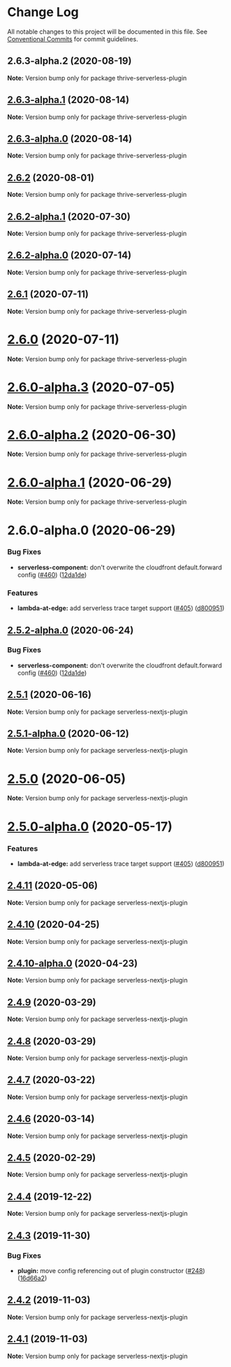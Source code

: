 # Change Log

All notable changes to this project will be documented in this file.
See [Conventional Commits](https://conventionalcommits.org) for commit guidelines.

## 2.6.3-alpha.2 (2020-08-19)

**Note:** Version bump only for package thrive-serverless-plugin

## [2.6.3-alpha.1](https://github.com/danielcondemarin/serverless-next.js/compare/thrive-serverless-plugin@2.6.3-alpha.0...thrive-serverless-plugin@2.6.3-alpha.1) (2020-08-14)

**Note:** Version bump only for package thrive-serverless-plugin

## [2.6.3-alpha.0](https://github.com/danielcondemarin/serverless-next.js/compare/thrive-serverless-plugin@2.6.2...thrive-serverless-plugin@2.6.3-alpha.0) (2020-08-14)

**Note:** Version bump only for package thrive-serverless-plugin

## [2.6.2](https://github.com/danielcondemarin/serverless-next.js/compare/thrive-serverless-plugin@2.6.2-alpha.1...thrive-serverless-plugin@2.6.2) (2020-08-01)

**Note:** Version bump only for package thrive-serverless-plugin

## [2.6.2-alpha.1](https://github.com/danielcondemarin/serverless-next.js/compare/thrive-serverless-plugin@2.6.2-alpha.0...thrive-serverless-plugin@2.6.2-alpha.1) (2020-07-30)

**Note:** Version bump only for package thrive-serverless-plugin

## [2.6.2-alpha.0](https://github.com/danielcondemarin/serverless-next.js/compare/thrive-serverless-plugin@2.6.1...thrive-serverless-plugin@2.6.2-alpha.0) (2020-07-14)

**Note:** Version bump only for package thrive-serverless-plugin

## [2.6.1](https://github.com/danielcondemarin/serverless-next.js/compare/thrive-serverless-plugin@2.6.0...thrive-serverless-plugin@2.6.1) (2020-07-11)

**Note:** Version bump only for package thrive-serverless-plugin

# [2.6.0](https://github.com/danielcondemarin/serverless-next.js/compare/thrive-serverless-plugin@2.6.0-alpha.3...thrive-serverless-plugin@2.6.0) (2020-07-11)

**Note:** Version bump only for package thrive-serverless-plugin

# [2.6.0-alpha.3](https://github.com/danielcondemarin/serverless-next.js/compare/thrive-serverless-plugin@2.6.0-alpha.2...thrive-serverless-plugin@2.6.0-alpha.3) (2020-07-05)

**Note:** Version bump only for package thrive-serverless-plugin

# [2.6.0-alpha.2](https://github.com/danielcondemarin/serverless-next.js/compare/thrive-serverless-plugin@2.6.0-alpha.1...thrive-serverless-plugin@2.6.0-alpha.2) (2020-06-30)

**Note:** Version bump only for package thrive-serverless-plugin

# [2.6.0-alpha.1](https://github.com/danielcondemarin/serverless-next.js/compare/thrive-serverless-plugin@2.6.0-alpha.0...thrive-serverless-plugin@2.6.0-alpha.1) (2020-06-29)

**Note:** Version bump only for package thrive-serverless-plugin

# 2.6.0-alpha.0 (2020-06-29)

### Bug Fixes

- **serverless-component:** don't overwrite the cloudfront default.forward config ([#460](https://github.com/danielcondemarin/serverless-next.js/issues/460)) ([12da1de](https://github.com/danielcondemarin/serverless-next.js/commit/12da1de31855b68b9addef801ec21dffd3202a21))

### Features

- **lambda-at-edge:** add serverless trace target support ([#405](https://github.com/danielcondemarin/serverless-next.js/issues/405)) ([d800951](https://github.com/danielcondemarin/serverless-next.js/commit/d800951673474965c386ab94b2d8db18790099f7))

## [2.5.2-alpha.0](https://github.com/danielcondemarin/serverless-next.js/compare/serverless-nextjs-plugin@2.5.1...serverless-nextjs-plugin@2.5.2-alpha.0) (2020-06-24)

### Bug Fixes

- **serverless-component:** don't overwrite the cloudfront default.forward config ([#460](https://github.com/danielcondemarin/serverless-next.js/issues/460)) ([12da1de](https://github.com/danielcondemarin/serverless-next.js/commit/12da1de31855b68b9addef801ec21dffd3202a21))

## [2.5.1](https://github.com/danielcondemarin/serverless-next.js/compare/serverless-nextjs-plugin@2.5.1-alpha.0...serverless-nextjs-plugin@2.5.1) (2020-06-16)

**Note:** Version bump only for package serverless-nextjs-plugin

## [2.5.1-alpha.0](https://github.com/danielcondemarin/serverless-next.js/compare/serverless-nextjs-plugin@2.5.0...serverless-nextjs-plugin@2.5.1-alpha.0) (2020-06-12)

**Note:** Version bump only for package serverless-nextjs-plugin

# [2.5.0](https://github.com/danielcondemarin/serverless-next.js/compare/serverless-nextjs-plugin@2.5.0-alpha.0...serverless-nextjs-plugin@2.5.0) (2020-06-05)

**Note:** Version bump only for package serverless-nextjs-plugin

# [2.5.0-alpha.0](https://github.com/danielcondemarin/serverless-next.js/compare/serverless-nextjs-plugin@2.4.11...serverless-nextjs-plugin@2.5.0-alpha.0) (2020-05-17)

### Features

- **lambda-at-edge:** add serverless trace target support ([#405](https://github.com/danielcondemarin/serverless-next.js/issues/405)) ([d800951](https://github.com/danielcondemarin/serverless-next.js/commit/d800951673474965c386ab94b2d8db18790099f7))

## [2.4.11](https://github.com/danielcondemarin/serverless-next.js/compare/serverless-nextjs-plugin@2.4.10...serverless-nextjs-plugin@2.4.11) (2020-05-06)

**Note:** Version bump only for package serverless-nextjs-plugin

## [2.4.10](https://github.com/danielcondemarin/serverless-next.js/compare/serverless-nextjs-plugin@2.4.10-alpha.0...serverless-nextjs-plugin@2.4.10) (2020-04-25)

**Note:** Version bump only for package serverless-nextjs-plugin

## [2.4.10-alpha.0](https://github.com/danielcondemarin/serverless-next.js/compare/serverless-nextjs-plugin@2.4.9...serverless-nextjs-plugin@2.4.10-alpha.0) (2020-04-23)

**Note:** Version bump only for package serverless-nextjs-plugin

## [2.4.9](https://github.com/danielcondemarin/serverless-nextjs-plugin/compare/serverless-nextjs-plugin@2.4.8...serverless-nextjs-plugin@2.4.9) (2020-03-29)

**Note:** Version bump only for package serverless-nextjs-plugin

## [2.4.8](https://github.com/danielcondemarin/serverless-nextjs-plugin/compare/serverless-nextjs-plugin@2.4.7...serverless-nextjs-plugin@2.4.8) (2020-03-29)

**Note:** Version bump only for package serverless-nextjs-plugin

## [2.4.7](https://github.com/danielcondemarin/serverless-nextjs-plugin/compare/serverless-nextjs-plugin@2.4.6...serverless-nextjs-plugin@2.4.7) (2020-03-22)

**Note:** Version bump only for package serverless-nextjs-plugin

## [2.4.6](https://github.com/danielcondemarin/serverless-nextjs-plugin/compare/serverless-nextjs-plugin@2.4.5...serverless-nextjs-plugin@2.4.6) (2020-03-14)

**Note:** Version bump only for package serverless-nextjs-plugin

## [2.4.5](https://github.com/danielcondemarin/serverless-nextjs-plugin/compare/serverless-nextjs-plugin@2.4.4...serverless-nextjs-plugin@2.4.5) (2020-02-29)

**Note:** Version bump only for package serverless-nextjs-plugin

## [2.4.4](https://github.com/danielcondemarin/serverless-nextjs-plugin/compare/serverless-nextjs-plugin@2.4.3...serverless-nextjs-plugin@2.4.4) (2019-12-22)

**Note:** Version bump only for package serverless-nextjs-plugin

## [2.4.3](https://github.com/danielcondemarin/serverless-nextjs-plugin/compare/serverless-nextjs-plugin@2.4.2...serverless-nextjs-plugin@2.4.3) (2019-11-30)

### Bug Fixes

- **plugin:** move config referencing out of plugin constructor ([#248](https://github.com/danielcondemarin/serverless-nextjs-plugin/issues/248)) ([16d66a2](https://github.com/danielcondemarin/serverless-nextjs-plugin/commit/16d66a209a47adf799f8ac1ca8efb6cc7a38e68f))

## [2.4.2](https://github.com/danielcondemarin/serverless-nextjs-plugin/compare/serverless-nextjs-plugin@2.4.1...serverless-nextjs-plugin@2.4.2) (2019-11-03)

**Note:** Version bump only for package serverless-nextjs-plugin

## [2.4.1](https://github.com/danielcondemarin/serverless-nextjs-plugin/compare/serverless-nextjs-plugin@2.4.0...serverless-nextjs-plugin@2.4.1) (2019-11-03)

**Note:** Version bump only for package serverless-nextjs-plugin
